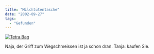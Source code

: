 ```yaml
---
title: "Milchtütentasche"
date: "2002-09-27"
tags:
  - "Gefunden"
---
```


[![Tetra Bag](images/slim_liner_gross.jpg)](http://www.tetra-bag.de/ "Tetra-Bag - modische Taschen aus Tetra-Pak")

Naja, der Griff zum Wegschmeissen ist ja schon dran. Tanja: kaufen Sie.
